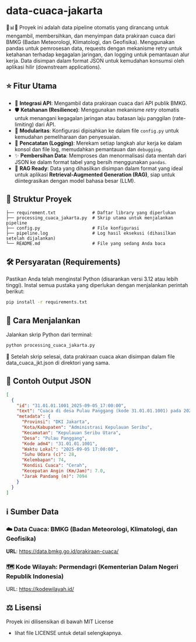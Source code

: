 # data-cuaca-jakarta
🚀📊💡 Proyek ini adalah data pipeline otomatis yang dirancang untuk mengambil, membersihkan, dan menyimpan data prakiraan cuaca dari BMKG (Badan Meteorologi, Klimatologi, dan Geofisika). Menggunakan pandas untuk pemrosesan data, requests dengan mekanisme retry untuk ketahanan terhadap kegagalan jaringan, dan logging untuk pemantauan alur kerja. Data disimpan dalam format JSON untuk kemudahan konsumsi oleh aplikasi hilir (downstream applications).  



## ⭐ Fitur Utama
- 🔌 **Integrasi API**: Mengambil data prakiraan cuaca dari API publik BMKG.
- 🛡️ **Ketahanan (Resilience)**: Menggunakan mekanisme _retry_ otomatis untuk menangani kegagalan jaringan atau batasan laju panggilan (rate-limiting) dari API.
- 🧩 **Modularitas**: Konfigurasi dipisahkan ke dalam file `config.py` untuk kemudahan pemeliharaan dan penyesuaian.
- 📝 **Pencatatan (Logging)**: Merekam setiap langkah alur kerja ke dalam konsol dan file log, memudahkan pemantauan dan `debugging`.
- ✨ **Pembersihan Data**: Memproses dan menormalisasi data mentah dari JSON ke dalam format tabel yang bersih menggunakan `pandas`.
- 🤖 **RAG Ready**: Data yang dihasilkan disimpan dalam format yang ideal untuk aplikasi **Retrieval-Augmented Generation (RAG)**, siap untuk diintegrasikan dengan model bahasa besar (LLM).  



## 📂 Struktur Proyek
```
├── requirement.txt              # Daftar library yang diperlukan
├── processing_cuaca_jakarta.py  # Skrip utama untuk menjalankan pipeline
├── config.py                    # File konfigurasi
├── pipeline.log                 # Log hasil eksekusi (dihasilkan setelah dijalankan)
└── README.md                    # File yang sedang Anda baca
```  



## 🛠️ Persyaratan (Requirements)
Pastikan Anda telah menginstal Python (disarankan versi 3.12 atau lebih tinggi).
Instal semua pustaka yang diperlukan dengan menjalankan perintah berikut:
```bash
pip install -r requirements.txt
```  



## 🚀 Cara Menjalankan
Jalankan skrip Python dari terminal:
```bash
python processing_cuaca_jakarta.py
```
💾 Setelah skrip selesai, data prakiraan cuaca akan disimpan dalam file data_cuaca_jkt.json di direktori yang sama.  


  
## 📜 Contoh Output JSON
```json
[
  {
    "id": "31.01.01.1001_2025-09-05_17:00:00",
    "text": "Cuaca di desa Pulau Panggang (kode 31.01.01.1001) pada 2025-09-05 17:00:00 adalah Cerah dengan suhu 28°C, kelembapan 74%, dan kecepatan angin 7.0 km/jam.",
    "metadata": {
      "Provinsi": "DKI Jakarta",
      "Kota/Kabupaten": "Administrasi Kepulauan Seribu",
      "Kecamatan": "Kepulauan Seribu Utara",
      "Desa": "Pulau Panggang",
      "Kode adm4": "31.01.01.1001",
      "Waktu Lokal": "2025-09-05 17:00:00",
      "Suhu Udara (c)": 28,
      "Kelembapan": 74,
      "Kondisi Cuaca": "Cerah",
      "Kecepatan Angin (Km/Jam)": 7.0,
      "Jarak Pandang (m)": 7094
    }
  }
]
```


  
## ℹ️ Sumber Data
### ☁️ **Data Cuaca**: BMKG (Badan Meteorologi, Klimatologi, dan Geofisika)
**URL**: https://data.bmkg.go.id/prakiraan-cuaca/
### 🗺️ Kode Wilayah: Permendagri (Kementerian Dalam Negeri Republik Indonesia)
URL: https://kodewilayah.id/  



## ⚖️ Lisensi
Proyek ini dilisensikan di bawah MIT License 
- lihat file LICENSE untuk detail selengkapnya.
